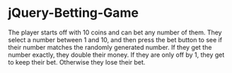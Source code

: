 # jQuery-Betting-Game

The player starts off with 10 coins and can bet any number of them. They select a number between 1 and 10, and then press the bet button to see if their number matches the randomly generated number. If they get the number exactly, they double their money. If they are only off by 1, they get to keep their bet. Otherwise they lose their bet. 
